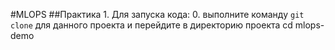 #MLOPS
##Практика 1.
Для запуска кода: 0. выполните команду `git clone` для данного проекта и перейдите в директорию проекта cd mlops-demo
